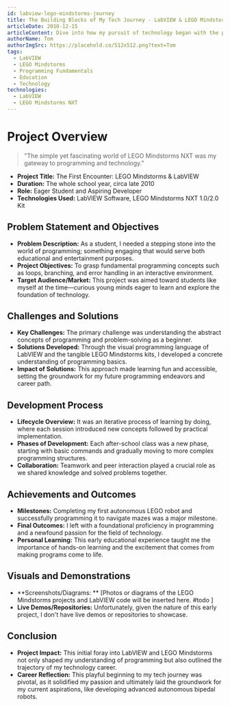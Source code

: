 ```yaml
---
id: labview-lego-mindstorms-journey
title: The Building Blocks of My Tech Journey - LabVIEW & LEGO Mindstorms
articleDate: 2010-12-15
articleContent: Dive into how my pursuit of technology began with the playful yet powerful tools of LabVIEW & LEGO Mindstorms in an after-school program. Discover my initial steps as I ventured into programming and problem-solving that ignited a life-long passion for innovation.
authorName: Tom
authorImgSrc: https://placehold.co/512x512.png?text=Tom
tags:
  - LabVIEW
  - LEGO Mindstorms
  - Programming Fundamentals
  - Education
  - Technology
technologies:
  - LabVIEW
  - LEGO Mindstorms NXT
---
```


# Project Overview

> "The simple yet fascinating world of LEGO Mindstorms NXT was my gateway to programming and technology."

- **Project Title:** The First Encounter: LEGO Mindstorms & LabVIEW
- **Duration:** The whole school year, circa late 2010
- **Role:** Eager Student and Aspiring Developer
- **Technologies Used:** LabVIEW Software, LEGO Mindstorms NXT 1.0/2.0 Kit

## Problem Statement and Objectives

- **Problem Description:** As a student, I needed a stepping stone into the world of programming; something engaging
  that would serve both educational and entertainment purposes.
- **Project Objectives:** To grasp fundamental programming concepts such as loops, branching, and error handling in an
  interactive environment.
- **Target Audience/Market:** This project was aimed toward students like myself at the time—curious young minds eager
  to learn and explore the foundation of technology.

## Challenges and Solutions

- **Key Challenges:** The primary challenge was understanding the abstract concepts of programming and problem-solving
  as a beginner.
- **Solutions Developed:** Through the visual programming language of LabVIEW and the tangible LEGO Mindstorms kits, I
  developed a concrete understanding of programming basics.
- **Impact of Solutions:** This approach made learning fun and accessible, setting the groundwork for my future
  programming endeavors and career path.

## Development Process

- **Lifecycle Overview:** It was an iterative process of learning by doing, where each session introduced new concepts
  followed by practical implementation.
- **Phases of Development:** Each after-school class was a new phase, starting with basic commands and gradually moving
  to more complex programming structures.
- **Collaboration:** Teamwork and peer interaction played a crucial role as we shared knowledge and solved problems
  together.

## Achievements and Outcomes

- **Milestones:** Completing my first autonomous LEGO robot and successfully programming it to navigate mazes was a
  major milestone.
- **Final Outcomes:** I left with a foundational proficiency in programming and a newfound passion for the field of
  technology.
- **Personal Learning:** This early educational experience taught me the importance of hands-on learning and the
  excitement that comes from making programs come to life.

## Visuals and Demonstrations

- **Screenshots/Diagrams:
  ** [Photos or diagrams of the LEGO Mindstorms projects and LabVIEW code will be inserted here. #todo ]
- **Live Demos/Repositories:** Unfortunately, given the nature of this early project, I don't have live demos or
  repositories to showcase.

## Conclusion

- **Project Impact:** This initial foray into LabVIEW and LEGO Mindstorms not only shaped my understanding of
  programming but also outlined the trajectory of my technology career.
- **Career Reflection:** This playful beginning to my tech journey was pivotal, as it solidified my passion and
  ultimately laid the groundwork for my current aspirations, like developing advanced autonomous bipedal robots.
